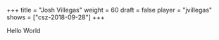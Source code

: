 +++
title = "Josh Villegas"
weight = 60
draft = false
player = "jvillegas"
shows = ["csz-2018-09-28"]
+++

Hello World
